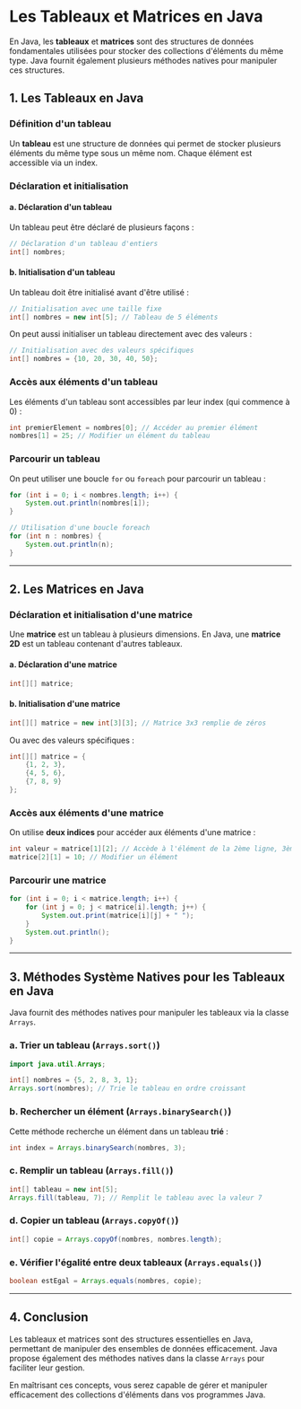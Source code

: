 # Les Tableaux et Matrices en Java

En Java, les **tableaux** et **matrices** sont des structures de données fondamentales utilisées pour stocker des collections d'éléments du même type. Java fournit également plusieurs méthodes natives pour manipuler ces structures.

## 1. Les Tableaux en Java

### Définition d'un tableau

Un **tableau** est une structure de données qui permet de stocker plusieurs éléments du même type sous un même nom. Chaque élément est accessible via un index.

### Déclaration et initialisation

#### a. Déclaration d'un tableau

Un tableau peut être déclaré de plusieurs façons :

```java
// Déclaration d'un tableau d'entiers
int[] nombres;
```

#### b. Initialisation d'un tableau

Un tableau doit être initialisé avant d'être utilisé :

```java
// Initialisation avec une taille fixe
int[] nombres = new int[5]; // Tableau de 5 éléments
```

On peut aussi initialiser un tableau directement avec des valeurs :

```java
// Initialisation avec des valeurs spécifiques
int[] nombres = {10, 20, 30, 40, 50};
```

### Accès aux éléments d'un tableau

Les éléments d'un tableau sont accessibles par leur index (qui commence à 0) :

```java
int premierElement = nombres[0]; // Accéder au premier élément
nombres[1] = 25; // Modifier un élément du tableau
```

### Parcourir un tableau

On peut utiliser une boucle `for` ou `foreach` pour parcourir un tableau :

```java
for (int i = 0; i < nombres.length; i++) {
    System.out.println(nombres[i]);
}

// Utilisation d'une boucle foreach
for (int n : nombres) {
    System.out.println(n);
}
```

---

## 2. Les Matrices en Java

### Déclaration et initialisation d'une matrice

Une **matrice** est un tableau à plusieurs dimensions. En Java, une **matrice 2D** est un tableau contenant d'autres tableaux.

#### a. Déclaration d'une matrice

```java
int[][] matrice;
```

#### b. Initialisation d'une matrice

```java
int[][] matrice = new int[3][3]; // Matrice 3x3 remplie de zéros
```

Ou avec des valeurs spécifiques :

```java
int[][] matrice = {
    {1, 2, 3},
    {4, 5, 6},
    {7, 8, 9}
};
```

### Accès aux éléments d'une matrice

On utilise **deux indices** pour accéder aux éléments d'une matrice :

```java
int valeur = matrice[1][2]; // Accède à l'élément de la 2ème ligne, 3ème colonne
matrice[2][1] = 10; // Modifier un élément
```

### Parcourir une matrice

```java
for (int i = 0; i < matrice.length; i++) {
    for (int j = 0; j < matrice[i].length; j++) {
        System.out.print(matrice[i][j] + " ");
    }
    System.out.println();
}
```

---

## 3. Méthodes Système Natives pour les Tableaux en Java

Java fournit des méthodes natives pour manipuler les tableaux via la classe `Arrays`.

### a. Trier un tableau (`Arrays.sort()`)

```java
import java.util.Arrays;

int[] nombres = {5, 2, 8, 3, 1};
Arrays.sort(nombres); // Trie le tableau en ordre croissant
```

### b. Rechercher un élément (`Arrays.binarySearch()`)

Cette méthode recherche un élément dans un tableau **trié** :

```java
int index = Arrays.binarySearch(nombres, 3);
```

### c. Remplir un tableau (`Arrays.fill()`)

```java
int[] tableau = new int[5];
Arrays.fill(tableau, 7); // Remplit le tableau avec la valeur 7
```

### d. Copier un tableau (`Arrays.copyOf()`)

```java
int[] copie = Arrays.copyOf(nombres, nombres.length);
```

### e. Vérifier l'égalité entre deux tableaux (`Arrays.equals()`)

```java
boolean estEgal = Arrays.equals(nombres, copie);
```

---

## 4. Conclusion

Les tableaux et matrices sont des structures essentielles en Java, permettant de manipuler des ensembles de données efficacement. Java propose également des méthodes natives dans la classe `Arrays` pour faciliter leur gestion.

En maîtrisant ces concepts, vous serez capable de gérer et manipuler efficacement des collections d'éléments dans vos programmes Java.
